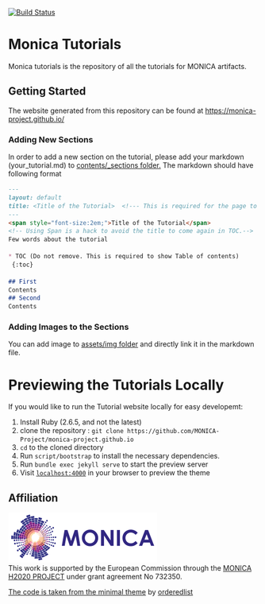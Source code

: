 [![Build Status](https://travis-ci.com/MONICA-Project/monica-project.github.io.svg?branch=master)](https://travis-ci.com/MONICA-Project/monica-project.github.io)
<br />
# Monica Tutorials
<!-- Short description of the project. -->

Monica tutorials is the repository of all the tutorials for MONICA artifacts. 

<!-- A teaser figure may be added here. It is best to keep the figure small (<500KB) and in the same repo -->

## Getting Started
The website generated from this repository can be found at https://monica-project.github.io/

<!-- Instruction to make the project up and running. -->
### Adding New Sections 
In order to add a new section on the tutorial, please add your markdown (your_tutorial.md) to [contents/_sections folder.](https://github.com/MONICA-Project/monica-project.github.io/tree/master/contents/_sections) 
The markdown should have following format
```markdown
---
layout: default
title: <Title of the Tutorial>  <!--- This is required for the page to come in the side pane --->
---
<span style="font-size:2em;">Title of the Tutorial</span>
<!-- Using Span is a hack to avoid the title to come again in TOC.-->
Few words about the tutorial

* TOC (Do not remove. This is required to show Table of contents)
 {:toc}

## First
Contents 
## Second
Contents
```

### Adding Images to the Sections
You can add image to [assets/img folder](https://github.com/MONICA-Project/monica-project.github.io/tree/master/assets/img) and directly link it in the markdown file.

# Previewing the Tutorials Locally
If you would like to run the Tutorial website locally for easy developemt:
1. Install Ruby (2.6.5, and not the latest) 
2. clone the repository : `git clone https://github.com/MONICA-Project/monica-project.github.io`
3. `cd` to the cloned directory
4.  Run `script/bootstrap` to install the necessary dependencies.
4. Run `bundle exec jekyll serve` to start the preview server
5. Visit [`localhost:4000`](http://localhost:4000) in your browser to preview the theme


## Affiliation
![MONICA](https://github.com/MONICA-Project/template/raw/master/monica.png)  
This work is supported by the European Commission through the [MONICA H2020 PROJECT](https://www.monica-project.eu) under grant agreement No 732350.


[The code is taken from the minimal theme](https://pages-themes.github.io/minimal/) by [orderedlist](https://github.com/orderedlist)


